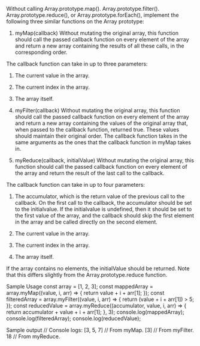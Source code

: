 Without calling Array.prototype.map(). Array.prototype.filter(). Array.prototype.reduce(), or Array.prototype.forEach(), implement the following three similar functions on the Array prototype:

1. myMap(callback)
Without mutating the original array, this function should call the passed callback function on every element of the array and return a new array containing the results of all these calls, in the corresponding order.

The callback function can take in up to three parameters:
1. The current value in the array.
2. The current index in the array.
3. The array itself.


2. myFilter(callback)
Without mutating the original array, this function should call the passed callback function on every element of the array and return a new array containing the values of the original array that, when passed to the callback function, returned true. These values should maintain their original order.
The callback function takes in the same arguments as the ones that the callback function in myMap takes in.

3. myReduce(callback, initialValue)
Without mutating the original array, this function should call the passed callback function on every element of the array and return the result of the last call to the callback.

The callback function can take in up to four parameters:

1. The accumulator, which is the return value of the previous call to the callback. On the first call to the callback, the accumulator should be set to the initialvalue. If the initialvalue is undefined, then it should be set to the first value of the array, and the callback should skip the first element in the array and be called directly on the second element.

2. The current value in the array.

3. The current index in the array.

4. The array itself.

If the array contains no elements, the initialValue should be returned. Note that this differs slightly from the Array.prototype.reduce function.

Sample Usage
const array = [1, 2, 3];
const mappedArray = array.myMap((value, i, arr) => { return value + i + arr[1];
});
const filteredArray = array.myFilter((value, i, arr) => { return (value + i + arr[1]) > 5;
});
const reducedValue = array.myReduce((accumulator, value, i, arr) => { return accumulator + value + i + arr[1];
}, 3);
console.log(mappedArray);
console.log(filteredArray);
console.log(reducedValue);


Sample output
// Console logs:
[3, 5, 7] // From myMap.
[3] // From myFilter.
18 // From myReduce.
